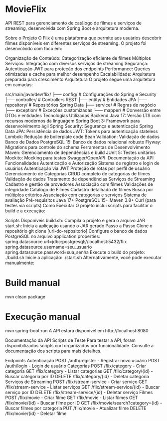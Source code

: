 # MovieFlix

API REST para gerenciamento de catálogo de filmes e serviços de streaming, desenvolvida com Spring Boot e arquitetura moderna.

Sobre o Projeto
O Flix é uma plataforma que permite aos usuários descobrir filmes disponíveis em diferentes serviços de streaming. O projeto foi desenvolvido com foco em:

Organização de Conteúdo: Categorização eficiente de filmes
Múltiplos Serviços: Integração com diversos serviços de streaming
Segurança: Autenticação JWT para proteção dos endpoints
Performance: Queries otimizadas e cache para melhor desempenho
Escalabilidade: Arquitetura preparada para crescimento
Arquitetura
O projeto segue uma arquitetura em camadas:

src/main/java/dev/flix/
├── config/         # Configurações do Spring e Security
├── controller/     # Controllers REST
├── entity/         # Entidades JPA
├── repository/     # Repositórios Spring Data
├── service/        # Regras de negócio
├── exception/      # Exceções customizadas
└── mapper/         # Conversão entre DTOs e entidades
Tecnologias Utilizadas
Backend
Java 17: Versão LTS com recursos modernos da linguagem
Spring Boot 3: Framework para desenvolvimento ágil
Spring Security: Segurança e autenticação
Spring Data JPA: Persistência de dados
JWT: Tokens para autenticação stateless
Lombok: Redução de boilerplate code
Bean Validation: Validação de dados
Banco de Dados
PostgreSQL 15: Banco de dados relacional robusto
Flyway: Migrations para controle do schema
Ferramentas de Desenvolvimento
Maven: Gerenciamento de dependências e build
JUnit 5: Testes unitários
Mockito: Mocking para testes
Swagger/OpenAPI: Documentação da API
Funcionalidades
Autenticação e Autorização
Sistema de registro e login de usuários
Autenticação via JWT
Proteção de rotas por perfil de usuário
Gerenciamento de Categorias
CRUD completo de categorias de filmes
Validação de dados
Tratamento de dependências
Serviços de Streaming
Cadastro e gestão de provedores
Associação com filmes
Validações de integridade
Catálogo de Filmes
Cadastro detalhado de filmes
Busca por múltiplos critérios
Associação com categorias e serviços
Sistema de avaliação
Pré-requisitos
Java 17+
PostgreSQL 15+
Maven 3.8+
Curl (para testes via scripts)
Como Executar
O projeto inclui scripts para facilitar o build e a execução:

Scripts Disponíveis
build.sh: Compila o projeto e gera o arquivo JAR
start.sh: Inicia a aplicação usando o JAR gerado
Passo a Passo
Clone o repositório
git clone [url-do-repositorio]
Configure o banco de dados PostgreSQL no arquivo application.properties:
spring.datasource.url=jdbc:postgresql://localhost:5432/flix
spring.datasource.username=seu_usuario
spring.datasource.password=sua_senha
Execute o build do projeto:
./build.sh
Inicie a aplicação:
./start.sh
Alternativamente, você pode executar manualmente:

# Build manual
mvn clean package

# Execução manual
mvn spring-boot:run
A API estará disponível em http://localhost:8080

Documentação da API
Scripts de Teste
Para testar a API, foram disponibilizados scripts curl organizados por funcionalidade. Consulte a documentação dos scripts para mais detalhes.

Endpoints
Autenticação
POST /auth/register - Registrar novo usuário
POST /auth/login - Login de usuário
Categorias
POST /flix/category - Criar categoria
GET /flix/category - Listar categorias
GET /flix/category/{id} - Buscar categoria por ID
DELETE /flix/category/{id} - Deletar categoria
Serviços de Streaming
POST /flix/stream-service - Criar serviço
GET /flix/stream-service - Listar serviços
GET /flix/stream-service/{id} - Buscar serviço por ID
DELETE /flix/stream-service/{id} - Deletar serviço
Filmes
POST /flix/movie - Criar filme
GET /flix/movie - Listar filmes
GET /flix/movie/{id} - Buscar filme por ID
GET /flix/movie/search?category={id} - Buscar filmes por categoria
PUT /flix/movie - Atualizar filme
DELETE /flix/movie/{id} - Deletar filme
